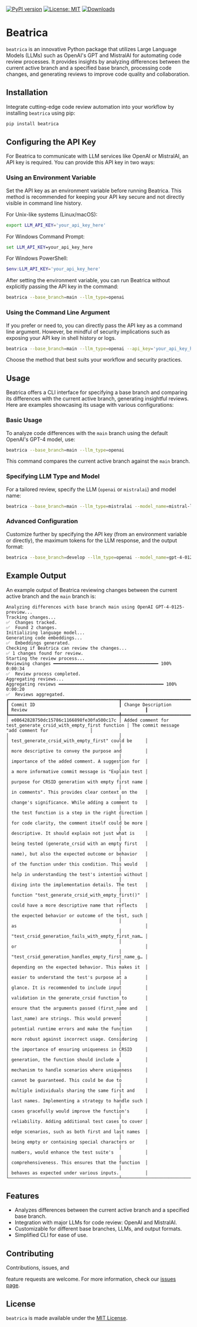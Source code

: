 [![PyPI version](https://badge.fury.io/py/beatrica.svg)](https://badge.fury.io/py/beatrica)
[![License: MIT](https://img.shields.io/badge/License-MIT-green.svg)](https://opensource.org/licenses/MIT)
[![Downloads](https://static.pepy.tech/badge/beatrica)](https://pepy.tech/project/beatrica)

# Beatrica

`beatrica` is an innovative Python package that utilizes Large Language Models (LLMs) such as OpenAI's GPT and MistralAI for automating code review processes. It provides insights by analyzing differences between the current active branch and a specified base branch, processing code changes, and generating reviews to improve code quality and collaboration.

## Installation

Integrate cutting-edge code review automation into your workflow by installing `beatrica` using pip:

```bash
pip install beatrica
```

## Configuring the API Key

For Beatrica to communicate with LLM services like OpenAI or MistralAI, an API key is required. You can provide this API key in two ways:

### Using an Environment Variable

Set the API key as an environment variable before running Beatrica. This method is recommended for keeping your API key secure and not directly visible in command line history.

For Unix-like systems (Linux/macOS):

```bash
export LLM_API_KEY='your_api_key_here'
```

For Windows Command Prompt:

```cmd
set LLM_API_KEY=your_api_key_here
```

For Windows PowerShell:

```powershell
$env:LLM_API_KEY='your_api_key_here'
```

After setting the environment variable, you can run Beatrica without explicitly passing the API key in the command:

```bash
beatrica --base_branch=main --llm_type=openai
```

### Using the Command Line Argument

If you prefer or need to, you can directly pass the API key as a command line argument. However, be mindful of security implications such as exposing your API key in shell history or logs.

```bash
beatrica --base_branch=main --llm_type=openai --api_key='your_api_key_here'
```

Choose the method that best suits your workflow and security practices.


## Usage

Beatrica offers a CLI interface for specifying a base branch and comparing its differences with the current active branch, generating insightful reviews. Here are examples showcasing its usage with various configurations:

### Basic Usage

To analyze code differences with the `main` branch using the default OpenAI's GPT-4 model, use:

```bash
beatrica --base_branch=main --llm_type=openai
```

This command compares the current active branch against the `main` branch.

### Specifying LLM Type and Model

For a tailored review, specify the LLM (`openai` or `mistralai`) and model name:

```bash
beatrica --base_branch=main --llm_type=mistralai --model_name=mistral-large-latest
```

### Advanced Configuration

Customize further by specifying the API key (from an environment variable or directly), the maximum tokens for the LLM response, and the output format:

```bash
beatrica --base_branch=develop --llm_type=openai --model_name=gpt-4-0125-preview --api_key=YOUR_API_KEY --max_tokens=1000 --output=beatrica_review.txt
```

## Example Output

An example output of Beatrica reviewing changes between the current active branch and the `main` branch is:

```
Analyzing differences with base branch main using OpenAI GPT-4-0125-preview...
Tracking changes...
✅  Changes tracked.
✅  Found 2 changes.
Initializing language model...
Generating code embeddings...
✅  Embeddings generated.
Checking if Beatrica can review the changes...
✅ 1 changes found for review.
Starting the review process...
Reviewing changes ━━━━━━━━━━━━━━━━━━━━━━━━━━━━━━━━━━━━━━━━ 100% 0:00:34
✅  Review process completed.
Aggregating reviews...
Aggregating reviews ━━━━━━━━━━━━━━━━━━━━━━━━━━━━━━━━━━━━━━━━ 100% 0:00:20
✅  Reviews aggregated.
┏━━━━━━━━━━━━━━━━━━━━━━━━━━━━━━━━━━━━━━━━━━┳━━━━━━━━━━━━━━━━━━━━━━━━━━━━━━━━━━━━━━━━━━━━━━━━━━━━━━━━━━━━━━━━━┳━━━━━━━━━━━━━━━━━━━━━━━━━━━━━━━━━━━━━━━━━━━━━━━━━━━━┓
┃ Commit ID                                ┃ Change Description                                              ┃ Review                                             ┃
┡━━━━━━━━━━━━━━━━━━━━━━━━━━━━━━━━━━━━━━━━━━╇━━━━━━━━━━━━━━━━━━━━━━━━━━━━━━━━━━━━━━━━━━━━━━━━━━━━━━━━━━━━━━━━━╇━━━━━━━━━━━━━━━━━━━━━━━━━━━━━━━━━━━━━━━━━━━━━━━━━━━━┩
│ e08642828750dc15786c1166898fe30fa500c17c │ Added comment for test_generate_crsid_with_empty_first function │ The commit message "add comment for                │
│                                          │                                                                 │ test_generate_crsid_with_empty_first" could be     │
│                                          │                                                                 │ more descriptive to convey the purpose and         │
│                                          │                                                                 │ importance of the added comment. A suggestion for  │
│                                          │                                                                 │ a more informative commit message is "Explain test │
│                                          │                                                                 │ purpose for CRSID generation with empty first name │
│                                          │                                                                 │ in comments". This provides clear context on the   │
│                                          │                                                                 │ change's significance. While adding a comment to   │
│                                          │                                                                 │ the test function is a step in the right direction │
│                                          │                                                                 │ for code clarity, the comment itself could be more │
│                                          │                                                                 │ descriptive. It should explain not just what is    │
│                                          │                                                                 │ being tested (generate_crsid with an empty first   │
│                                          │                                                                 │ name), but also the expected outcome or behavior   │
│                                          │                                                                 │ of the function under this condition. This would   │
│                                          │                                                                 │ help in understanding the test's intention without │
│                                          │                                                                 │ diving into the implementation details. The test   │
│                                          │                                                                 │ function "test_generate_crsid_with_empty_first()"  │
│                                          │                                                                 │ could have a more descriptive name that reflects   │
│                                          │                                                                 │ the expected behavior or outcome of the test, such │
│                                          │                                                                 │ as                                                 │
│                                          │                                                                 │ "test_crsid_generation_fails_with_empty_first_nam… │
│                                          │                                                                 │ or                                                 │
│                                          │                                                                 │ "test_crsid_generation_handles_empty_first_name_g… │
│                                          │                                                                 │ depending on the expected behavior. This makes it  │
│                                          │                                                                 │ easier to understand the test's purpose at a       │
│                                          │                                                                 │ glance. It is recommended to include input         │
│                                          │                                                                 │ validation in the generate_crsid function to       │
│                                          │                                                                 │ ensure that the arguments passed (first_name and   │
│                                          │                                                                 │ last_name) are strings. This would prevent         │
│                                          │                                                                 │ potential runtime errors and make the function     │
│                                          │                                                                 │ more robust against incorrect usage. Considering   │
│                                          │                                                                 │ the importance of ensuring uniqueness in CRSID     │
│                                          │                                                                 │ generation, the function should include a          │
│                                          │                                                                 │ mechanism to handle scenarios where uniqueness     │
│                                          │                                                                 │ cannot be guaranteed. This could be due to         │
│                                          │                                                                 │ multiple individuals sharing the same first and    │
│                                          │                                                                 │ last names. Implementing a strategy to handle such │
│                                          │                                                                 │ cases gracefully would improve the function's      │
│                                          │                                                                 │ reliability. Adding additional test cases to cover │
│                                          │                                                                 │ edge scenarios, such as both first and last names  │
│                                          │                                                                 │ being empty or containing special characters or    │
│                                          │                                                                 │ numbers, would enhance the test suite's            │
│                                          │                                                                 │ comprehensiveness. This ensures that the function  │
│                                          │                                                                 │ behaves as expected under various inputs.          │
└──────────────────────────────────────────┴─────────────────────────────────────────────────────────────────┴────────────────────────────────────────────────────┘
```

## Features

- Analyzes differences between the current active branch and a specified base branch.
- Integration with major LLMs for code review: OpenAI and MistralAI.
- Customizable for different base branches, LLMs, and output formats.
- Simplified CLI for ease of use.

## Contributing

Contributions, issues, and

 feature requests are welcome. For more information, check our [issues page](https://github.com/chigwell/beatrica/issues).

## License

`beatrica` is made available under the [MIT License](https://choosealicense.com/licenses/mit/).
